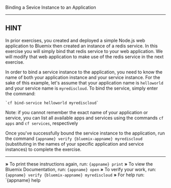 Binding a Sevice Instance to an Application

----------------------------------------------------------------------
## HINT

In prior exercises, you created and deployed a simple Node.js web application
to Bluemix then created an instance of a redis service. In this exercise you
will simply bind that redis service to your web application. We will modify
that web application to make use of the redis service in the next exercise.

In order to bind a service instance to the application, you need to know the
name of both your application instance and your service instance. For the sake
of this example, let's assume that your application name is `helloworld` and
your service name is `myrediscloud`. To bind the service, simply enter the
command:

    `cf bind-service helloworld myrediscloud`

Note: if you cannot remember the exact name of your application or service, you
can list all available apps and services using the commands `cf apps` and `cf
services`, respectively

Once you've successfully bound the service instance to the application, run the
command `{appname} verify {bluemix-appname} myrediscloud` (substituting in the
names of your specific application and service instances) to complete the
exercise.

----------------------------------------------------------------------

 __»__ To print these instructions again, run: `{appname} print`
 __»__ To view the Bluemix Documentation, run: `{appname} open`
 __»__ To verify your work, run: `{appname} verify {bluemix-appname} myrediscloud`
 __»__ For help run: `{appname} help
